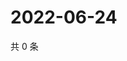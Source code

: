 # 2022-06-24

共 0 条

<!-- BEGIN WEIBO -->
<!-- 最后更新时间 Fri Jun 24 2022 07:16:02 GMT+0800 (China Standard Time) -->

<!-- END WEIBO -->
